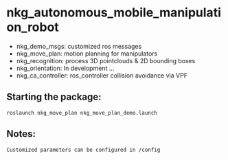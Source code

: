 # nkg_autonomous_mobile_manipulation_robot

- nkg_demo_msgs: customized ros messages
- nkg_move_plan: motion planning for manipulators
- nkg_recognition: process 3D pointclouds & 2D bounding boxes
- nkg_orientation: In development ...
- nkg_ca_controller: ros_controller collision avoidance via VPF 

## Starting the package:
```
roslaunch nkg_move_plan nkg_move_plan_demo.launch 
```

## Notes:
```
Customized parameters can be configured in /config
```
